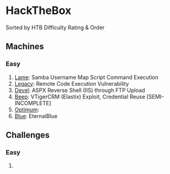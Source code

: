 # HackTheBox
Sorted by HTB Difficulty Rating & Order

## Machines
### Easy
1. [Lame](https://github.com/HippoEug/HackTheBox/blob/main/Machines%20(Easy)/Lame.md): Samba Username Map Script Command Execution
2. [Legacy](https://github.com/HippoEug/HackTheBox/blob/main/Machines%20(Easy)/Legacy.md): Remote Code Execution Vulnerability
3. [Devel](https://github.com/HippoEug/HackTheBox/blob/main/Machines%20(Easy)/Devel.md): ASPX Reverse Shell (IIS) through FTP Upload
4. [Beep](https://github.com/HippoEug/HackTheBox/blob/main/Machines%20(Easy)/Beep.md): VTigerCRM (Elastix) Exploit, Credential Reuse [SEMI-INCOMPLETE]
5. [Optimum](https://github.com/HippoEug/HackTheBox/blob/main/Machines%20(Easy)/Optimum.md):
6. [Blue](https://github.com/HippoEug/HackTheBox/blob/main/Machines%20(Easy)/Blue.md): EternalBlue

## Challenges
### Easy
1.
